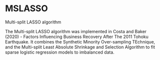 # MSLASSO
Multi-split LASSO algorithm

The Multi-split LASSO algorithm was implemented in Costa and Baker (2020) - Factors Influencing Business Recovery After The 2011 Tohoku Earthquake. It combines the Synthetic Minority Over-sampling TEchnique, and the Multi-split Least Absolute Shrinkage and Selection Algorithm to fit sparse logistic regression models to imbalanced data.
